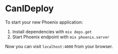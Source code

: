 # CanIDeploy

To start your new Phoenix application:

1. Install dependencies with `mix deps.get`
2. Start Phoenix endpoint with `mix phoenix.server`

Now you can visit `localhost:4000` from your browser.
